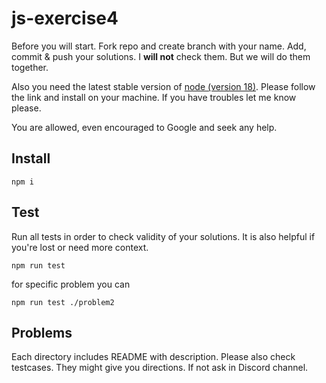 # js-exercise4

Before you will start. Fork repo and create branch with your name. Add, commit & push your solutions. I __will not__ check them. But we will do them together.

Also you need the latest stable version of [node (version 18)](https://nodejs.org/en/). Please follow the link and
install
on your machine. If you have troubles let me know please.

You are allowed, even encouraged to Google and seek any help.

## Install

```shell
npm i
```

## Test

Run all tests in order to check validity of your solutions. It is also helpful if you're lost or need more context.

```shell
npm run test
```

for specific problem you can

```shell
npm run test ./problem2
```

## Problems

Each directory includes README with description. Please also check testcases. They might give you directions. If not ask
in Discord channel.

